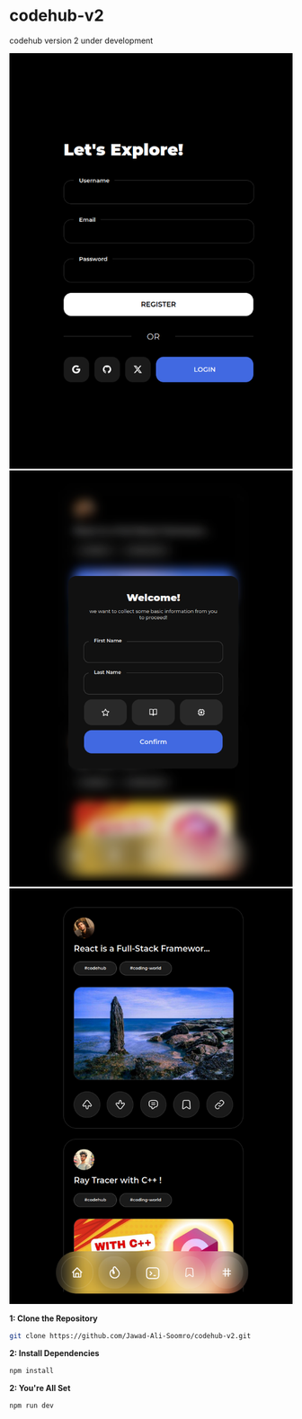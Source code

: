 # codehub-v2

codehub version 2 under development

![login page](/register.png)
![onboard page](/onboard.png)
![main page](/main.png)

**1: Clone the Repository**

```bash
git clone https://github.com/Jawad-Ali-Soomro/codehub-v2.git

```

**2: Install Dependencies**

```bash
npm install
```

**2: You're All Set**

```bash
npm run dev
```
